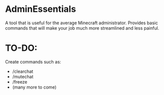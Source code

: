 # AdminEssentials
A tool that is useful for the average Minecraft administrator. Provides basic commands that will make your job much more streamlined and less painful.

# TO-DO:

Create commands such as:
* /clearchat
* /mutechat
* /freeze
* (many more to come)
